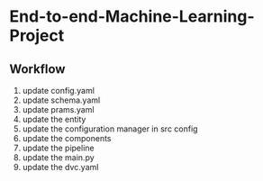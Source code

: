# End-to-end-Machine-Learning-Project


## Workflow
1. update config.yaml
2. update schema.yaml
3. update prams.yaml
4. update the entity
5. update the configuration manager in src config
6. update the components
7. update the pipeline
8. update the main.py
9. update the dvc.yaml 